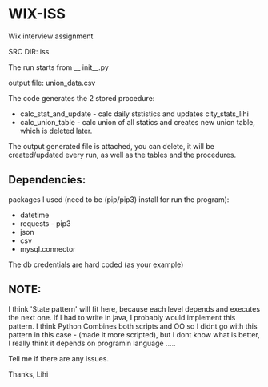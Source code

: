 # WIX-ISS
Wix interview assignment

SRC DIR: iss

The run starts from __ init__.py

output file: union_data.csv

The code generates the 2 stored procedure:

 * calc_stat_and_update - calc daily ststistics and updates city_stats_lihi
 * calc_union_table - calc union of all statics and creates new union table, which is deleted later.

The output generated file is attached, you can delete, it will be created/updated every run, as well as the tables and the procedures.

## Dependencies:
packages I used (need to be (pip/pip3) install for run the program):

 * datetime
 * requests - pip3
 * json
 * csv
 * mysql.connector

The db credentials are hard coded (as your example)

## NOTE:
I think 'State pattern' will fit here, because each level depends and executes the next one. If I had to write in java, I probably would implement this pattern. I think Python Combines both scripts and OO so I didnt go with this pattern in this case - (made it more scripted), but I dont know what is better, I really think it depends on programin language .....

Tell me if there are any issues.

Thanks, Lihi
